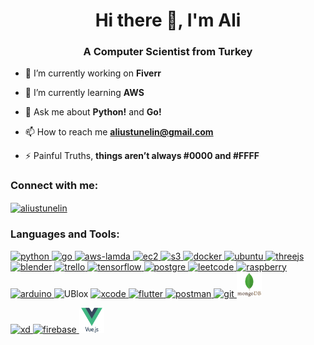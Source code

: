 <h1 align="center">Hi there 👋, I'm Ali</h1>
<h3 align="center">A Computer Scientist from Turkey</h3>
<!-- 
<p align="left"> <img src=" " alt="aliustunelin" /> </p>

<p align="left"> <a href="https://github.com/ryo-ma/github-profile-trophy"><img src="https://github-profile-trophy.vercel.app/?username=aliustunelin" alt="aliustunelin" /></a> </p>

<p align="left"> <a href="https://twitter.com/koalafied_dev" target="blank"><img src="https://img.shields.io/twitter/follow/koalafied_dev?logo=twitter&style=for-the-badge" alt="aliustunelin" /></a> </p>
-->

- 🔭 I’m currently working on **Fiverr**

- 🌱 I’m currently learning **AWS**

<!-- - 👨‍💻 All of my projects are available at [https:// /#/portfolio](https:// /#/portfolio) cloud_cv_url -->

- 💬 Ask me about **Python!** and **Go!**

- 📫 How to reach me **aliustunelin@gmail.com**

- ⚡ Painful Truths, **things aren’t always #0000 and #FFFF**

<h3 align="left">Connect with me:</h3>
<p align="left">
<a href="https://www.linkedin.com/in/ali-ustunel3338/" target="blank"><img align="center" src="https://cdn.jsdelivr.net/npm/simple-icons@3.0.1/icons/linkedin.svg" alt="aliustunelin" height="30" width="40" /></a>
</p>

<h3 align="left">Languages and Tools:</h3>
<p align="left">
	<a href="https://www.python.org/" target="_blank"> 
	<img src="https://www.vectorlogo.zone/logos/python/python-icon.svg" alt="python" width="40" height="40"/> </a> 
	<a href="https://go.dev/" target="_blank"> 
	<img src="https://go.dev/blog/go-brand/Go-Logo/SVG/Go-Logo_Blue.svg" alt="go" width="40" height="40"/> </a> 
	<a href="https://aws.amazon.com/tr/lambda/?nc2=h_ql_prod_fs_lbd" target="_blank"> 
	<img src="https://www.vectorlogo.zone/logos/amazon_awslambda/amazon_awslambda-icon.svg" alt="aws-lamda" width="40" height="40"/> </a> 
	<a href="https://aws.amazon.com/tr/ec2/?nc2=h_ql_prod_fs_ec2" target="_blank"> 
	<img src="https://upload.wikimedia.org/wikipedia/commons/b/b9/AWS_Simple_Icons_Compute_Amazon_EC2_Instances.svg" alt="ec2" width="40" height="40"/> </a> 
	<a href="https://aws.amazon.com/tr/s3/" target="_blank"> 
	<img src="https://www.svgrepo.com/show/303446/aws-s3-logo.svg" alt="s3" width="40" height="40"/> </a>
	<a href="https://www.docker.com/" target="_blank"> 
	<img src="https://www.vectorlogo.zone/logos/docker/docker-icon.svg" alt="docker" width="40" height="40"/> </a>
	<a href="https://ubuntu.com/" target="_blank"> 
	<img src="https://www.vectorlogo.zone/logos/ubuntu/ubuntu-icon.svg" alt="ubuntu" width="40" height="40"/> </a>
	<a href="https://threejs.org/" target="_blank"> 
	<img src="https://upload.wikimedia.org/wikipedia/commons/thumb/3/3f/Three.js_Icon.svg/512px-Three.js_Icon.svg.png?20211115112438" alt="threejs" width="40" height="40"/> </a>
	<a href="https://www.blender.org/" target="_blank"> 
	<img src="https://upload.wikimedia.org/wikipedia/commons/thumb/0/0c/Blender_logo_no_text.svg/120px-Blender_logo_no_text.svg.png" alt="blender" width="40" height="40"/> </a>
	<a href="https://trello.com/" target="_blank"> 
	<img src="https://www.vectorlogo.zone/logos/trello/trello-icon.svg" alt="trello" width="40" height="40"/> </a> 
	<a href="https://www.tensorflow.org" target="_blank"> 
	<img src="https://www.vectorlogo.zone/logos/tensorflow/tensorflow-icon.svg" alt="tensorflow" width="40" height="40"/> </a>
	<a href="https://www.postgresql.org/" target="_blank"> 
	<img src="https://www.vectorlogo.zone/logos/postgresql/postgresql-icon.svg" alt="postgre" width="40" height="40"/> </a>  
	<a href="https://leetcode.com/aliustunelin/" target="_blank"> 
	<img src="https://raw.githubusercontent.com/simple-icons/simple-icons/d1eee179c8a266daa9c35a1b992b8a0851e7a240/icons/leetcode.svg" alt="leetcode" width="40" height="40"/> </a>  
	<a href="https://www.raspberrypi.org/" target="_blank"> 
	<img src="https://www.vectorlogo.zone/logos/raspberrypi/raspberrypi-icon.svg" alt="raspberry" width="40" height="40"/> </a>
	<a href="https://www.arduino.cc/" target="_blank"> 
	<img src="https://www.vectorlogo.zone/logos/arduino/arduino-icon.svg" alt="arduino" width="40" height="40"/> </a>
	<img src="https://upload.wikimedia.org/wikipedia/commons/thumb/0/02/U-blox_logo.svg/800px-U-blox_logo.svg.png?20191005020648" alt="UBlox" width="40" height="40"/> </a>
	<a href="https://developer.apple.com/xcode/" target="_blank"> 
	<img src="https://www.vectorlogo.zone/logos/apple_xcode/apple_xcode-icon.svg" alt="xcode" width="40" height="40"/> </a>
	<a href="https://flutter.dev/" target="_blank"> 
	<img src="https://www.vectorlogo.zone/logos/flutterio/flutterio-icon.svg" alt="flutter" width="40" height="40"/> </a> 
	<a href="https://postman.com" target="_blank"> <img src="https://www.vectorlogo.zone/logos/getpostman/getpostman-icon.svg" alt="postman" width="40" height="40"/> </a>
	<a href="https://git-scm.com/" target="_blank"> <img src="https://www.vectorlogo.zone/logos/git-scm/git-scm-icon.svg" alt="git" width="40" height="40"/> </a> 
	<a href="https://www.mongodb.com/" target="_blank"> <img src="https://raw.githubusercontent.com/devicons/devicon/master/icons/mongodb/mongodb-original-wordmark.svg" alt="mongodb" width="40" height="40"/> </a> </p>
	<a href="https://www.adobe.com/products/xd.html" target="_blank"> <img src="https://cdn.worldvectorlogo.com/logos/adobe-xd.svg" alt="xd" width="40" height="40"/> </a>
	<a href="https://firebase.google.com/" target="_blank"> <img src="https://www.vectorlogo.zone/logos/firebase/firebase-icon.svg" alt="firebase" width="40" height="40"/> </a> 
	<a href="https://vuejs.org/" target="_blank"> <img src="https://raw.githubusercontent.com/devicons/devicon/master/icons/vuejs/vuejs-original-wordmark.svg" alt="vuejs" width="40" height="40"/> </a> </p>
	
